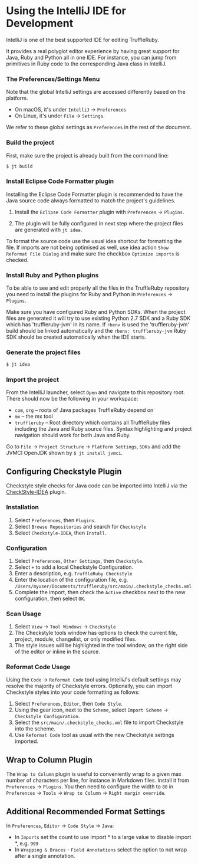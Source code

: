 # Using the IntelliJ IDE for Development

IntelliJ is one of the best supported IDE for editing TruffleRuby.

It provides a real polyglot editor experience by having great support for Java,
Ruby and Python all in one IDE. For instance, you can jump from primitives in
Ruby code to the corresponding Java class in IntelliJ.

### The Preferences/Settings Menu

Note that the global IntelliJ settings are accessed differently based on the platform.
* On macOS, it's under `IntelliJ` -> `Preferences`
* On Linux, it's under `File` -> `Settings`.

We refer to these global settings as `Preferences` in the rest of the document.

### Build the project

First, make sure the project is already built from the command line:

```bash
$ jt build
```

### Install Eclipse Code Formatter plugin

Installing the Eclipse Code Formatter plugin is recommended to have the Java
source code always formatted to match the project's guidelines.

1.  Install the `Eclipse Code Formatter` plugin with `Preferences` -> `Plugins`.

2.  The plugin will be fully configured in next step where the project files are
    generated with `jt idea`.
    
To format the source code use the usual idea shortcut for formatting the file.
If imports are not being optimised as well, use idea action `Show Reformat File
Dialog` and make sure the checkbox `Optimize imports` is checked.

### Install Ruby and Python plugins

To be able to see and edit properly all the files in the TruffleRuby repository
you need to install the plugins for Ruby and Python in `Preferences` -> `Plugins`.

Make sure you have configured Ruby and Python SDKs. When the project files are
generated it will try to use existing Python 2.7 SDK and a Ruby SDK which has
'truffleruby-jvm' in its name. If `rbenv` is used the 'truffleruby-jvm' build
should be linked automatically and the `rbenv: truffleruby-jvm` Ruby SDK
should be created automatically when the IDE starts.

### Generate the project files

```bash
$ jt idea
```

### Import the project

From the IntelliJ launcher, select `Open` and navigate to this repository root.
There should now be the following in your workspace:

*   `com`, `org` – roots of Java packages TruffleRuby depend on
*   `mx` – the mx tool
*   `truffleruby` – Root directory which contains all TruffleRuby files 
    including the Java and Ruby source files. Syntax highlighting and project 
    navigation should work for both Java and Ruby.

Go to `File` -> `Project Structure` -> `Platform Settings`, `SDKs`
and add the JVMCI OpenJDK shown by `$ jt install jvmci`.

## Configuring Checkstyle Plugin

Checkstyle style checks for Java code can be imported into IntelliJ via the
[CheckStyle-IDEA](https://plugins.jetbrains.com/plugin/1065-checkstyle-idea)
plugin.

### Installation
1. Select `Preferences`, then `Plugins`.
2. Select `Browse Repositories` and search for `Checkstyle`
3. Select `Checkstyle-IDEA`, then `Install`.

### Configuration
1. Select `Preferences`, `Other Settings`, then `Checkstyle`.
2. Select `+` to add a local Checkstyle Configuration.
3. Enter a description, e.g. `TruffleRuby Checkstyle`
4. Enter the location of the configuration file, e.g. `/Users/myuser/Documents/truffleruby/src/main/.checkstyle_checks.xml`
5. Complete the import, then check the `Active` checkbox next to the new configuration, then select `OK`.

### Scan Usage
1. Select `View` -> `Tool Windows` -> `Checkstyle`
2. The Checkstyle tools window has options to check the current file, project, module, changelist, or only modified files.
3. The style issues will be highlighted in the tool window, on the right side of the editor or inline in the source.

### Reformat Code Usage
Using the `Code` -> `Reformat Code` tool using IntelliJ's default settings may resolve the majority of Checkstyle
errors. Optionally, you can import Checkstyle styles into your code formatting as follows:

1. Select `Preferences`, `Editor`, then `Code Style`.
2. Using the gear icon, next to the `Scheme`, select `Import Scheme` -> `Checkstyle Configuration`.
3. Select the `src/main/.checkstyle_checks.xml` file to import Checkstyle into the scheme.
4. Use `Reformat Code` tool as usual with the new Checkstyle settings imported.

## Wrap to Column Plugin

The `Wrap to Column` plugin is useful to conveniently wrap to a given max number
of characters per line, for instance in Markdown files. Install it from
`Preferences` -> `Plugins`. You then need to configure the width to `80` in
`Preferences` -> `Tools` -> `Wrap to Column` -> `Right margin override`.

## Additional Recommended Format Settings
In `Preferences`, `Editor` -> `Code Style` -> `Java`:
- In `Imports` set the count to use import * to a large value to disable import *, e.g. `999`
- In `Wrapping & Braces` - `Field Annotations` select the option to not wrap after a single annotation.
